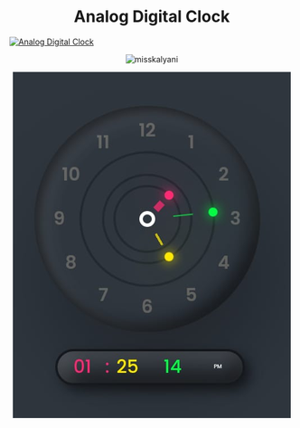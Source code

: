 <h1 align="center"> Analog Digital Clock </h1>

[![Analog Digital Clock](https://img.shields.io/badge/Visit-blue.svg)](https://misskalyani.github.io/Analog-Digital-Clock-Website/)
<p align="center"> <img src="https://komarev.com/ghpvc/?username=misskalyani&label=Profile%20views&color=0e75b6&style=flat" alt="misskalyani" /> </p>


<!-- Proudly created with GPRM ( https://gprm.itsvg.in ) -->

<!--- <center><img src="clock.jpg" width="300" height="300" /></center>--->

<p align="center">

  <img src="clock.jpg">


</p>
